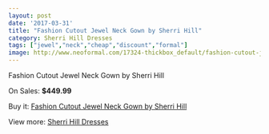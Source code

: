 ```yaml
---
layout: post
date: '2017-03-31'
title: "Fashion Cutout Jewel Neck Gown by Sherri Hill"
category: Sherri Hill Dresses
tags: ["jewel","neck","cheap","discount","formal"]
image: http://www.neoformal.com/17324-thickbox_default/fashion-cutout-jewel-neck-gown-by-sherri-hill.jpg
---
```

Fashion Cutout Jewel Neck Gown by Sherri Hill

On Sales: **$449.99**
<a href="https://www.neoformal.com/en/sherri-hill-dresses-2014/5689-fashion-cutout-jewel-neck-gown-by-sherri-hill.html"><amp-img layout="responsive" width="600" height="600" src="//www.neoformal.com/17324-thickbox_default/fashion-cutout-jewel-neck-gown-by-sherri-hill.jpg" alt="Fashion Cutout Jewel Neck Gown by Sherri Hill 0" /></a>
<a href="https://www.neoformal.com/en/sherri-hill-dresses-2014/5689-fashion-cutout-jewel-neck-gown-by-sherri-hill.html"><amp-img layout="responsive" width="600" height="600" src="//www.neoformal.com/17327-thickbox_default/fashion-cutout-jewel-neck-gown-by-sherri-hill.jpg" alt="Fashion Cutout Jewel Neck Gown by Sherri Hill 1" /></a>
<a href="https://www.neoformal.com/en/sherri-hill-dresses-2014/5689-fashion-cutout-jewel-neck-gown-by-sherri-hill.html"><amp-img layout="responsive" width="600" height="600" src="//www.neoformal.com/17326-thickbox_default/fashion-cutout-jewel-neck-gown-by-sherri-hill.jpg" alt="Fashion Cutout Jewel Neck Gown by Sherri Hill 2" /></a>
<a href="https://www.neoformal.com/en/sherri-hill-dresses-2014/5689-fashion-cutout-jewel-neck-gown-by-sherri-hill.html"><amp-img layout="responsive" width="600" height="600" src="//www.neoformal.com/17325-thickbox_default/fashion-cutout-jewel-neck-gown-by-sherri-hill.jpg" alt="Fashion Cutout Jewel Neck Gown by Sherri Hill 3" /></a>

Buy it: [Fashion Cutout Jewel Neck Gown by Sherri Hill](https://www.neoformal.com/en/sherri-hill-dresses-2014/5689-fashion-cutout-jewel-neck-gown-by-sherri-hill.html "Fashion Cutout Jewel Neck Gown by Sherri Hill")

View more: [Sherri Hill Dresses](https://www.neoformal.com/en/73-sherri-hill-dresses-2014 "Sherri Hill Dresses")